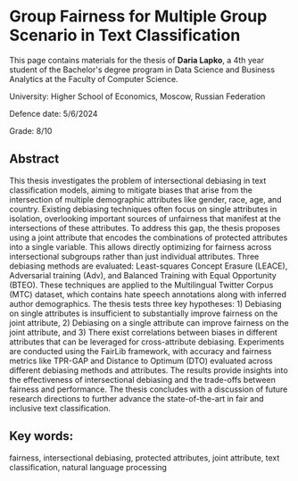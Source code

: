 # Group Fairness for Multiple Group Scenario in Text Classification
This page contains materials for the thesis of **Daria Lapko**, a 4th year student of the Bachelor's degree program in Data Science and Business Analytics at the Faculty of Computer Science.

University: Higher School of Economics, Moscow, Russian Federation

Defence date: 5/6/2024

Grade: 8/10

## Abstract
This thesis investigates the problem of intersectional debiasing in text classification models, aiming to mitigate biases that arise from the intersection of multiple demographic attributes like gender, race, age, and country. Existing debiasing techniques often focus on single attributes in isolation, overlooking important sources of unfairness that manifest at the intersections of these attributes. To address this gap, the thesis proposes using a joint attribute that encodes the combinations of protected attributes into a single variable. This allows directly optimizing for fairness across intersectional subgroups rather than just individual attributes. Three debiasing methods are evaluated: Least-squares Concept Erasure (LEACE), Adversarial training (Adv), and Balanced Training with Equal Opportunity (BTEO). These techniques are applied to the Multilingual Twitter Corpus (MTC) dataset, which contains hate speech annotations along with inferred author demographics. The thesis tests three key hypotheses: 1) Debiasing on single attributes is insufficient to substantially improve fairness on the joint attribute, 2) Debiasing on a single attribute can improve fairness on the joint attribute, and 3) There exist correlations between biases in different attributes that can be leveraged for cross-attribute debiasing. Experiments are conducted using the FairLib framework, with accuracy and fairness metrics like TPR-GAP and Distance to Optimum (DTO) evaluated across different debiasing methods and attributes. The results provide insights into the effectiveness of intersectional debiasing and the trade-offs between fairness and performance. The thesis concludes with a discussion of future research directions to further advance the state-of-the-art in fair and inclusive text classification.

## Key words: 
fairness, intersectional debiasing, protected attributes, joint attribute, text classification, natural language processing
